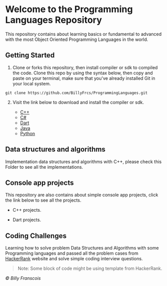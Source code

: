 <h1>Welcome to the Programming Languages Repository</h1>

This repository contains about learning basics or fundamental to advanced with the most Object Oriented Programming Languages in the world.

## Getting Started

1. Clone or forks this repository, then install compiler or sdk to compiled the code. Clone this repo by using the syntax below, then copy and paste on your terminal, make sure that you've already installed <a style = "text-decoration:none;" href = "https://git-scm.com/">Git</a> in your local system.

```
git clone https://github.com/BillyFrcs/ProgrammingLanguages.git
```

2. Visit the link below to download and install the compiler or sdk.

   - [C++](https://sourceforge.net/projects/mingw-w64/)
   - [C# ](https://dotnet.microsoft.com/download)
   - [Dart](http://gekorm.com/dart-windows/)
   - [Java](https://www.oracle.com/java/technologies/javase-downloads.html)
   - [Python](https://www.python.org/downloads/)

## Data structures and algorithms

Implementation data structures and algorithms with C++, please check this <a style = "text-decoration:none;" href = "https://github.com/BillyFrcs/ProgrammingLanguages/tree/master/CPlusPlus/Data%20Structures%20And%20Algorithms">Folder</a> to see all the implementations.

## Console app projects

This repository are also contains about simple console app projects, click the link below to see all the projects.

- <a style = "text-decoration:none;" href = "https://github.com/BillyFrcs/ProgrammingLanguages/tree/master/CPlusPlus/Console%20App%20Projects">C++</a> projects.

- <a style = "text-decoration:none;" href = "https://github.com/BillyFrcs/ProgrammingLanguages/tree/master/Dart/Console%20App%20Projects">Dart</a> projects.

## Coding Challenges

Learning how to solve problem Data Structures and Algorithms with some Programming languages and passed all the problem cases from [HackerRank](https://www.hackerrank.com/dashboard) website and solve simple coding interview questions.

> Note: Some block of code might be using template from HackerRank.

<i> © Billy Franscois </i>
